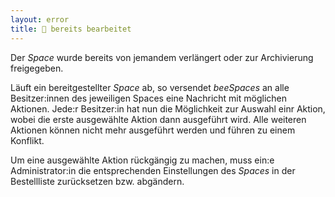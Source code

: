 ```yaml
---
layout: error
title: 👻 bereits bearbeitet
---
```


Der _Space_ wurde bereits von jemandem verlängert oder zur Archivierung freigegeben.

Läuft ein bereitgestellter _Space_ ab, so versendet _beeSpaces_ an alle 
Besitzer:innen des jeweiligen Spaces eine Nachricht mit möglichen Aktionen. 
Jede:r Besitzer:in hat nun die Möglichkeit zur Auswahl einr Aktion, wobei die
erste ausgewählte Aktion dann ausgeführt wird. Alle weiteren Aktionen können nicht
mehr ausgeführt werden und führen zu einem Konflikt.

Um eine ausgewählte Aktion rückgängig zu machen, muss ein:e Administrator:in
die entsprechenden Einstellungen des _Spaces_ in der Bestellliste zurücksetzen bzw. abgändern.
